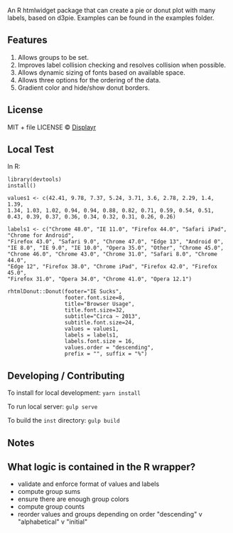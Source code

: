 An R htmlwidget package that can create a pie or donut plot with many labels, based on d3pie.
Examples can be found in the examples folder.

Features
-------
1. Allows groups to be set.
2. Improves label collision checking and resolves collision when possible.
3. Allows dynamic sizing of fonts based on available space.
4. Allows three options for the ordering of the data.
5. Gradient color and hide/show donut borders.


License
-------
MIT + file LICENSE © [Displayr](https://www.displayr.com)

Local Test
-------

In R:

    library(devtools)
    install()
    
    values1 <- c(42.41, 9.78, 7.37, 5.24, 3.71, 3.6, 2.78, 2.29, 1.4, 1.39,
    1.34, 1.03, 1.02, 0.94, 0.94, 0.88, 0.82, 0.71, 0.59, 0.54, 0.51,
    0.43, 0.39, 0.37, 0.36, 0.34, 0.32, 0.31, 0.26, 0.26)
     
    labels1 <- c("Chrome 48.0", "IE 11.0", "Firefox 44.0", "Safari iPad", "Chrome for Android",
    "Firefox 43.0", "Safari 9.0", "Chrome 47.0", "Edge 13", "Android 0",
    "IE 8.0", "IE 9.0", "IE 10.0", "Opera 35.0", "Other", "Chrome 45.0",
    "Chrome 46.0", "Chrome 43.0", "Chrome 31.0", "Safari 8.0", "Chrome 44.0",
    "Edge 12", "Firefox 38.0", "Chrome iPad", "Firefox 42.0", "Firefox 45.0",
    "Firefox 31.0", "Opera 34.0", "Chrome 41.0", "Opera 12.1")
     
    rhtmlDonut::Donut(footer="IE Sucks",
                      footer.font.size=8,
                      title="Browser Usage",
                      title.font.size=32,
                      subtitle="Circa ~ 2013",
                      subtitle.font.size=24, 
                      values = values1,
                      labels = labels1,
                      labels.font.size = 16,
                      values.order = "descending",
                      prefix = "", suffix = "%")
                      
Developing / Contributing
------

To install for local development: `yarn install`

To run local server: `gulp serve`

To build the `inst` directory: `gulp build`

Notes
----

## What logic is contained in the R wrapper?
  * validate and enforce format of values and labels
  * compute group sums
  * ensure there are enough group colors
  * compute group counts
  * reorder values and groups depending on order "descending" v "alphabetical" v "initial"
  